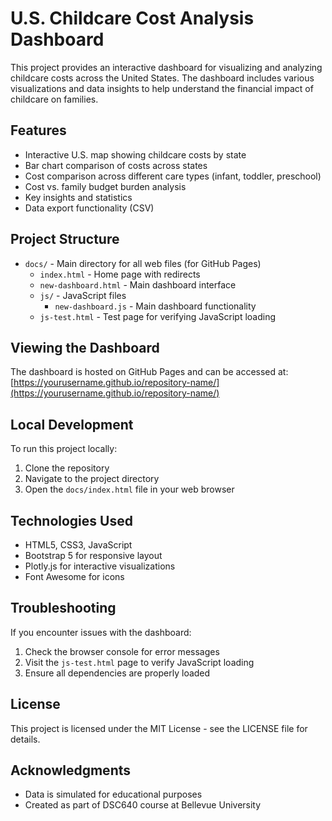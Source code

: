 # U.S. Childcare Cost Analysis Dashboard

This project provides an interactive dashboard for visualizing and analyzing childcare costs across the United States. The dashboard includes various visualizations and data insights to help understand the financial impact of childcare on families.

## Features

- Interactive U.S. map showing childcare costs by state
- Bar chart comparison of costs across states
- Cost comparison across different care types (infant, toddler, preschool)
- Cost vs. family budget burden analysis
- Key insights and statistics
- Data export functionality (CSV)

## Project Structure

- `docs/` - Main directory for all web files (for GitHub Pages)
  - `index.html` - Home page with redirects
  - `new-dashboard.html` - Main dashboard interface
  - `js/` - JavaScript files
    - `new-dashboard.js` - Main dashboard functionality
  - `js-test.html` - Test page for verifying JavaScript loading

## Viewing the Dashboard

The dashboard is hosted on GitHub Pages and can be accessed at:
[https://yourusername.github.io/repository-name/](https://yourusername.github.io/repository-name/)

## Local Development

To run this project locally:

1. Clone the repository
2. Navigate to the project directory
3. Open the `docs/index.html` file in your web browser

## Technologies Used

- HTML5, CSS3, JavaScript
- Bootstrap 5 for responsive layout
- Plotly.js for interactive visualizations
- Font Awesome for icons

## Troubleshooting

If you encounter issues with the dashboard:

1. Check the browser console for error messages
2. Visit the `js-test.html` page to verify JavaScript loading
3. Ensure all dependencies are properly loaded

## License

This project is licensed under the MIT License - see the LICENSE file for details.

## Acknowledgments

- Data is simulated for educational purposes
- Created as part of DSC640 course at Bellevue University
